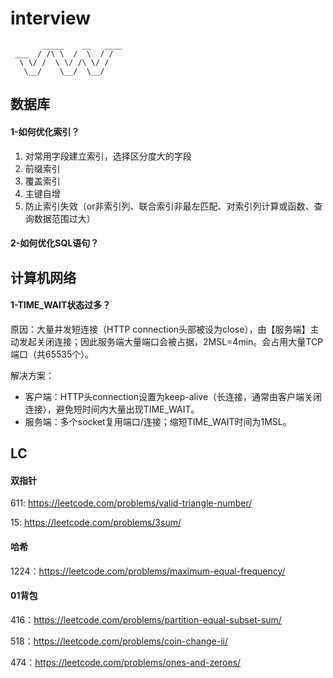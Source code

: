# interview
```
       _____    __   ____
 ___  / /\ \  /  \  / /
  \ \/ /  \ \/ /\ \/ /
   \__/    \__/  \__/
```
## 数据库
#### 1-如何优化索引？
1. 对常用字段建立索引，选择区分度大的字段
2. 前缀索引
3. 覆盖索引
4. 主键自增
5. 防止索引失效（or非索引列、联合索引非最左匹配、对索引列计算或函数、查询数据范围过大）
#### 2-如何优化SQL语句？



## 计算机网络
#### 1-TIME_WAIT状态过多？
原因：大量并发短连接（HTTP connection头部被设为close），由【服务端】主动发起关闭连接；因此服务端大量端口会被占据，2MSL=4min。会占用大量TCP端口（共65535个）。

解决方案：
  * 客户端：HTTP头connection设置为keep-alive（长连接，通常由客户端关闭连接），避免短时间内大量出现TIME_WAIT。
  * 服务端：多个socket复用端口/连接；缩短TIME_WAIT时间为1MSL。


## LC
#### 双指针
611: https://leetcode.com/problems/valid-triangle-number/

15: https://leetcode.com/problems/3sum/

#### 哈希
1224：https://leetcode.com/problems/maximum-equal-frequency/

#### 01背包
416：https://leetcode.com/problems/partition-equal-subset-sum/

518：https://leetcode.com/problems/coin-change-ii/

474：https://leetcode.com/problems/ones-and-zeroes/
